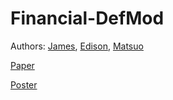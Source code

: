 # Financial-DefMod
Authors: 
[James](https://www.linkedin.com/in/james-jhirad), 
[Edison](https://scholar.google.com/citations?user=uK_esCgAAAAJ&hl=es), 
[Matsuo](https://scholar.google.co.jp/citations?user=Dy8iau4AAAAJ&hl=en)


[Paper](https://github.com/KobiJames/Financial-DefMod/blob/main/2023_aacl_srw_investopedia_final.pdf)

[Poster](https://github.com/KobiJames/Financial-DefMod/blob/main/PosterV4.png)
